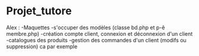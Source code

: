 # Projet_tutore

Alex :
-Maquettes
-s'occuper des modèles (classe bd.php et p-ê membre.php)
-création compte client, connexion et déconnexion d'un client
-catalogues des produits
-gestion des commandes d'un client (modifs ou suppression) ca par exemple
